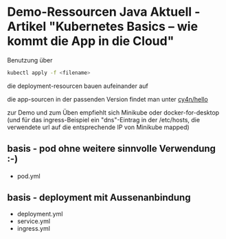
# Demo-Ressourcen Java Aktuell - Artikel "Kubernetes Basics – wie kommt die App in die Cloud"

Benutzung über 
```bash
kubectl apply -f <filename>
```
die deployment-resourcen bauen aufeinander auf

die app-sourcen in der passenden Version findet man unter [cy4n/hello](https://github.com/cy4n/hello/tree/hello-0.0.4-jug)


zur Demo und zum Üben empfiehlt sich Minikube oder docker-for-desktop
(und für das ingress-Beispiel ein "dns"-Eintrag in der /etc/hosts, die verwendete url auf die entsprechende IP von Minikube mapped)

## basis - pod ohne weitere sinnvolle Verwendung :-)
* pod.yml

## basis - deployment mit Aussenanbindung
* deployment.yml
* service.yml
* ingress.yml
